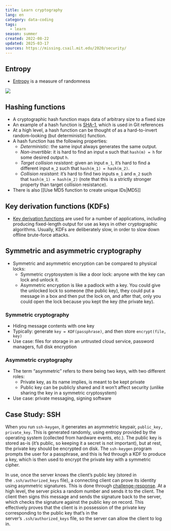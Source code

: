 ```yaml
---
title: Learn cryptography
lang: en
category: data-coding
tags:
  - learn
season: summer
created: 2022-08-22
updated: 2025-03-17
sources: https://missing.csail.mit.edu/2020/security/
---
```


## Entropy
- [Entropy](https://en.wikipedia.org/wiki/Entropy_(information_theory)) is a measure of randomness

![](https://imgs.xkcd.com/comics/password_strength.png)

## Hashing functions
- A cryptographic hash function maps data of arbitrary size to a fixed size
- An example of a hash function is [SHA-1](https://en.wikipedia.org/wiki/SHA-1), which is used in Git references
- At a high level, a hash function can be thought of as a hard-to-invert random-looking (but deterministic) function.
- A hash function has the following properties:
	- *Deterministic*: the same input always generates the same output.
	- *Non-invertible*: it is hard to find an input `m` such that `hash(m) = h` for some desired output `h`.
	- *Target collision resistant*: given an input `m_1`, it’s hard to find a different input `m_2` such that `hash(m_1) = hash(m_2)`.
	- *Collision resistant*: it’s hard to find two inputs `m_1` and `m_2` such that `hash(m_1) = hash(m_2)` (note that this is a strictly stronger property than target collision resistance).
- There is also [[Use MD5 function to create unique IDs|MD5]]

## Key derivation functions (KDFs)
- [Key derivation functions](https://en.wikipedia.org/wiki/Key_derivation_function) are used for a number of applications, including producing fixed-length output for use as keys in other cryptographic algorithms. Usually, KDFs are deliberately slow, in order to slow down offline brute-force attacks.

## Symmetric and asymmetric cryptography
- Symmetric and asymmetric encryption can be compared to physical locks:
	- Symmetric cryptosystem is like a door lock: anyone with the key can lock and unlock it.
	- Asymmetric encryption is like a padlock with a key. You could give the unlocked lock to someone (the public key), they could put a message in a box and then put the lock on, and after that, only you could open the lock because you kept the key (the private key).

### Symmetric cryptography
- Hiding message contents with one key
- Typically: generate `key = KDF(passphrase)`, and then store `encrypt(file, key)`
- Use case: files for storage in an untrusted cloud service, password managers, full disk encryption

### Asymmetric cryptography
- The term “asymmetric” refers to there being two keys, with two different roles:
	- Private key, as its name implies, is meant to be kept private
	- Public key can be publicly shared and it won’t affect security (unlike sharing the key in a symmetric cryptosystem)
- Use case: private messaging, signing software

## Case Study: SSH
When you run `ssh-keygen`, it generates an asymmetric keypair, `public_key, private_key`. This is generated randomly, using entropy provided by the operating system (collected from hardware events, etc.). The public key is stored as-is (it’s public, so keeping it a secret is not important), but at rest, the private key should be encrypted on disk. The `ssh-keygen` program prompts the user for a passphrase, and this is fed through a KDF to produce a key, which is then used to encrypt the private key with a symmetric cipher.

In use, once the server knows the client’s public key (stored in the `.ssh/authorized_keys` file), a connecting client can prove its identity using asymmetric signatures. This is done through [challenge-response](https://en.wikipedia.org/wiki/Challenge%E2%80%93response_authentication). At a high level, the server picks a random number and sends it to the client. The client then signs this message and sends the signature back to the server, which checks the signature against the public key on record. This effectively proves that the client is in possession of the private key corresponding to the public key that’s in the server’s `.ssh/authorized_keys` file, so the server can allow the client to log in.
